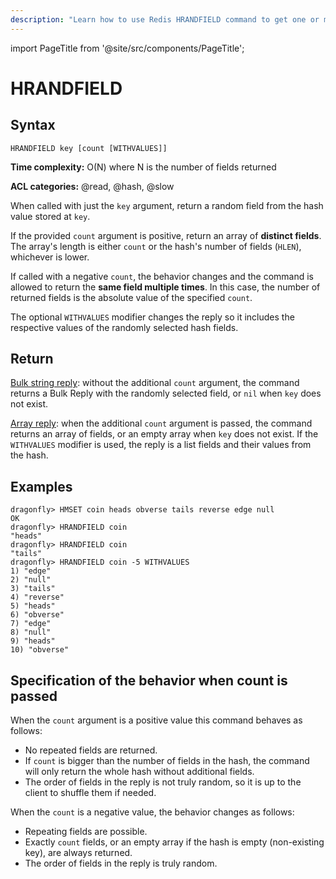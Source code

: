 ```yaml
---
description: "Learn how to use Redis HRANDFIELD command to get one or more random fields from a hash. Add randomness in your data fetching."
---
```


import PageTitle from '@site/src/components/PageTitle';

# HRANDFIELD

<PageTitle title="Redis HRANDFIELD Command (Documentation) | Dragonfly" />

## Syntax

    HRANDFIELD key [count [WITHVALUES]]

**Time complexity:** O(N) where N is the number of fields returned

**ACL categories:** @read, @hash, @slow

When called with just the `key` argument, return a random field from the hash value stored at `key`.

If the provided `count` argument is positive, return an array of **distinct fields**.
The array's length is either `count` or the hash's number of fields (`HLEN`), whichever is lower.

If called with a negative `count`, the behavior changes and the command is allowed to return the **same field multiple times**.
In this case, the number of returned fields is the absolute value of the specified `count`.

The optional `WITHVALUES` modifier changes the reply so it includes the respective values of the randomly selected hash fields.

## Return

[Bulk string reply](https://redis.io/docs/latest/develop/reference/protocol-spec/#bulk-strings): without the additional `count` argument, the command returns a Bulk Reply with the randomly selected field, or `nil` when `key` does not exist.

[Array reply](https://redis.io/docs/latest/develop/reference/protocol-spec/#arrays): when the additional `count` argument is passed, the command returns an array of fields, or an empty array when `key` does not exist.
If the `WITHVALUES` modifier is used, the reply is a list fields and their values from the hash.

## Examples

```shell
dragonfly> HMSET coin heads obverse tails reverse edge null
OK
dragonfly> HRANDFIELD coin
"heads"
dragonfly> HRANDFIELD coin
"tails"
dragonfly> HRANDFIELD coin -5 WITHVALUES
1) "edge"
2) "null"
3) "tails"
4) "reverse"
5) "heads"
6) "obverse"
7) "edge"
8) "null"
9) "heads"
10) "obverse"
```

## Specification of the behavior when count is passed

When the `count` argument is a positive value this command behaves as follows:

- No repeated fields are returned.
- If `count` is bigger than the number of fields in the hash, the command will only return the whole hash without additional fields.
- The order of fields in the reply is not truly random, so it is up to the client to shuffle them if needed.

When the `count` is a negative value, the behavior changes as follows:

- Repeating fields are possible.
- Exactly `count` fields, or an empty array if the hash is empty (non-existing key), are always returned.
- The order of fields in the reply is truly random.
